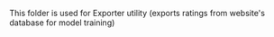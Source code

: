 This folder is used for Exporter utility (exports ratings from website's database for model training)